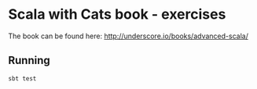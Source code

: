 Scala with Cats book - exercises
=====================

The book can be found here: http://underscore.io/books/advanced-scala/

## Running

    sbt test
